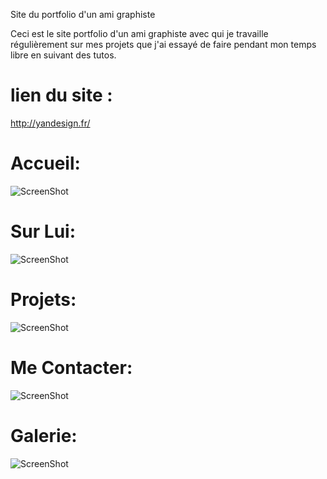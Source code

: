 Site du portfolio d'un ami graphiste


Ceci est le site portfolio d'un ami graphiste avec qui je travaille régulièrement sur mes projets que j'ai essayé de faire pendant mon temps libre en suivant des tutos. 

lien du site :
=============
http://yandesign.fr/




Accueil:
========

![ScreenShot](https://github.com/ApollineCouturier/PortfolioYannick-SiteWeb/blob/main/imgReadMe/home-yannick.PNG)

Sur Lui:
========

![ScreenShot](https://github.com/ApollineCouturier/PortfolioYannick-SiteWeb/blob/main/imgReadMe/about-yannick.PNG)

Projets:
========

![ScreenShot](https://github.com/ApollineCouturier/PortfolioYannick-SiteWeb/blob/main/imgReadMe/projet-yannick.PNG)

Me Contacter:
========

![ScreenShot](https://github.com/ApollineCouturier/PortfolioYannick-SiteWeb/blob/main/imgReadMe/contact_yannick.PNG)


Galerie:
========

![ScreenShot](https://github.com/ApollineCouturier/PortfolioYannick-SiteWeb/blob/main/imgReadMe/home_galerie_yannick.PNG)
